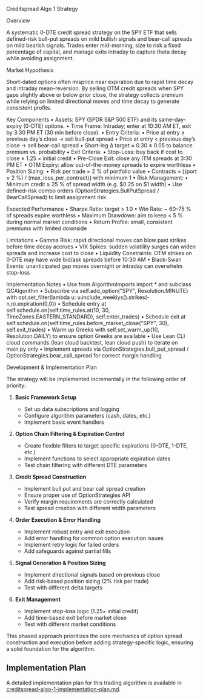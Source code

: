Creditspread Algo 1 Strategy

Overview

A systematic 0-DTE credit spread strategy on the SPY ETF that sells defined-risk bull-put spreads on mild bullish signals and bear-call spreads on mild bearish signals. Trades enter mid-morning, size to risk a fixed percentage of capital, and manage exits intraday to capture theta decay while avoiding assignment.

Market Hypothesis

Short-dated options often misprice near expiration due to rapid time decay and intraday mean-reversion. By selling OTM credit spreads when SPY gaps slightly above or below prior close, the strategy collects premium while relying on limited directional moves and time decay to generate consistent profits.

Key Components
	•	Assets:
SPY (SPDR S&P 500 ETF) and its same-day-expiry (0-DTE) options.
	•	Time Frame:
Intraday; enter at 10:30 AM ET, exit by 3:30 PM ET (30 min before close).
	•	Entry Criteria:
	•	Price at entry ≥ previous day’s close → sell bull-put spread
	•	Price at entry < previous day’s close → sell bear-call spread
	•	Short-leg Δ target ≈ 0.30 ± 0.05 to balance premium vs. probability
	•	Exit Criteria:
	•	Stop-Loss: buy back if cost to close ≥ 1.25 × initial credit
	•	Pre-Close Exit: close any ITM spreads at 3:30 PM ET
	•	OTM Expiry: allow out-of-the-money spreads to expire worthless
	•	Position Sizing:
	•	Risk per trade = 2 % of portfolio value
	•	Contracts = ⌊(port × 2 %) / (max_loss_per_contract)⌋ with minimum 1
	•	Risk Management:
	•	Minimum credit ≥ 25 % of spread width (e.g. $0.25 on $1 width)
	•	Use defined-risk combo orders (OptionStrategies.BullPutSpread / BearCallSpread) to limit assignment risk

Expected Performance
	•	Sharpe Ratio: target > 1.0
	•	Win Rate: ~ 60–75 % of spreads expire worthless
	•	Maximum Drawdown: aim to keep < 5 % during normal market conditions
	•	Return Profile: small, consistent premiums with limited downside

Limitations
	•	Gamma Risk: rapid directional moves can blow past strikes before time decay accrues
	•	VIX Spikes: sudden volatility surges can widen spreads and increase cost to close
	•	Liquidity Constraints: OTM strikes on 0-DTE may have wide bid/ask spreads before 10:30 AM
	•	Black-Swan Events: unanticipated gap moves overnight or intraday can overwhelm stop-loss

Implementation Notes
	•	Use from AlgorithmImports import * and subclass QCAlgorithm
	•	Subscribe via self.add_option("SPY", Resolution.MINUTE) with opt.set_filter(lambda u: u.include_weeklys().strikes(-n,n).expiration(0,0))
	•	Schedule entry at self.schedule.on(self.time_rules.at(10, 30, TimeZones.EASTERN_STANDARD), self.enter_trades)
	•	Schedule exit at self.schedule.on(self.time_rules.before_market_close("SPY", 30), self.exit_trades)
	•	Warm up Greeks with self.set_warm_up(10, Resolution.DAILY) to ensure option Greeks are available
	•	Use Lean CLI cloud commands (lean cloud backtest, lean cloud push) to iterate on main.py only
	•	Implement spreads via OptionStrategies.bull_put_spread / OptionStrategies.bear_call_spread for correct margin handling

Development & Implementation Plan

The strategy will be implemented incrementally in the following order of priority:

1. **Basic Framework Setup**
   - Set up data subscriptions and logging
   - Configure algorithm parameters (cash, dates, etc.)
   - Implement basic event handlers

2. **Option Chain Filtering & Expiration Control**
   - Create flexible filters to target specific expirations (0-DTE, 1-DTE, etc.)
   - Implement functions to select appropriate expiration dates
   - Test chain filtering with different DTE parameters

3. **Credit Spread Construction**
   - Implement bull put and bear call spread creation
   - Ensure proper use of OptionStrategies API
   - Verify margin requirements are correctly calculated
   - Test spread creation with different width parameters

4. **Order Execution & Error Handling**
   - Implement robust entry and exit execution
   - Add error handling for common option execution issues
   - Implement retry logic for failed orders
   - Add safeguards against partial fills

5. **Signal Generation & Position Sizing**
   - Implement directional signals based on previous close
   - Add risk-based position sizing (2% risk per trade)
   - Test with different delta targets

6. **Exit Management**
   - Implement stop-loss logic (1.25× initial credit)
   - Add time-based exit before market close
   - Test with different market conditions

This phased approach prioritizes the core mechanics of option spread construction and execution before adding strategy-specific logic, ensuring a solid foundation for the algorithm.

## Implementation Plan

A detailed implementation plan for this trading algorithm is available in [creditspread-algo-1-implementation-plan.md](./creditspread-algo-1-implementation-plan.md).